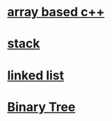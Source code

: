 # [array based c++](cpp/array2)
# [stack](cpp/stack)
# [linked list](c/linked-list)
# [Binary Tree](c/DLL-binarytree)
